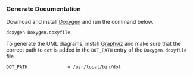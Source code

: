 ### Generate Documentation

Download and install [Doxygen](https://www.doxygen.nl/download.html) and run the command below.

```
doxygen Doxygen.doxyfile
```

To generate the UML diagrams, install [Graphviz](https://graphviz.org/) and make sure that the correct path to `dot` is added in the `DOT_PATH` entry of the `Doxygen.doxyfile` file.

```
DOT_PATH               = /usr/local/bin/dot
```